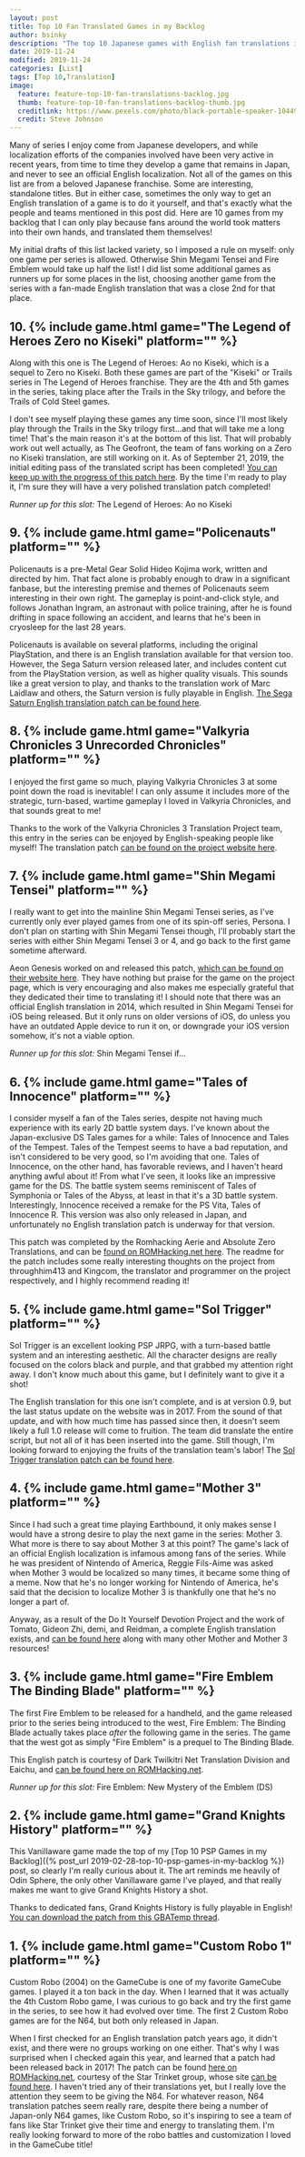 ```yaml
---
layout: post
title: Top 10 Fan Translated Games in my Backlog
author: bsinky
description: "The top 10 Japanese games with English fan translations in my backlog!"
date: 2019-11-24
modified: 2019-11-24
categories: [List]
tags: [Top 10,Translation]
image:
  feature: feature-top-10-fan-translations-backlog.jpg
  thumb: feature-top-10-fan-translations-backlog-thumb.jpg
  creditlink: https://www.pexels.com/photo/black-portable-speaker-1044989/
  credit: Steve Johnson
---
```


Many of series I enjoy come from Japanese developers, and while localization
efforts of the companies involved have been very active in recent years, from
time to time they develop a game that remains in Japan, and never to see an
official English localization. Not all of the games on this list are from a
beloved Japanese franchise. Some are interesting, standalone titles. But in
either case, sometimes the only way to get an English translation of a game is
to do it yourself, and that's exactly what the people and teams mentioned in
this post did. Here are 10 games from my backlog that I can only play because
fans around the world took matters into their own hands, and translated them
themselves!

<!--more-->

My initial drafts of this list lacked variety, so I imposed a rule on myself:
only one game per series is allowed. Otherwise Shin Megami Tensei and Fire
Emblem would take up half the list! I did list some additional games as runners
up for some places in the list, choosing another game from the series with a
fan-made English translation that was a close 2nd for that place.

## 10. {% include game.html game="The Legend of Heroes Zero no Kiseki" platform="" %}

Along with this one is The Legend of Heroes: Ao no Kiseki, which is a sequel to
Zero no Kiseki. Both these games are part of the "Kiseki" or Trails series in
The Legend of Heroes franchise. They are the 4th and 5th games in the series,
taking place after the Trails in the Sky trilogy, and before the Trails of Cold
Steel games.
         
I don't see myself playing these games any time soon, since I'll most likely
play through the Trails in the Sky trilogy first...and that will take me a long
time! That's the main reason it's at the bottom of this list. That will probably
work out well actually, as The Geofront, the team of fans working on a Zero no
Kiseki translation, are still working on it. As of September 21, 2019, the
initial editing pass of the translated script has been completed! [You can keep
up with the progress of this patch here](https://geofront.esterior.net/). By the
time I'm ready to play it, I'm sure they will have a very polished translation
patch completed!

*Runner up for this slot:* The Legend of Heroes: Ao no Kiseki

## 9. {% include game.html game="Policenauts" platform="" %}

Policenauts is a pre-Metal Gear Solid Hideo Kojima work, written and directed by
him. That fact alone is probably enough to draw in a significant fanbase, but
the interesting premise and themes of Policenauts seem interesting in their own
right. The gameplay is point-and-click style, and follows Jonathan Ingram, an
astronaut with police training, after he is found drifting in space following an
accident, and learns that he's been in cryosleep for the last 28 years.
         
Policenauts is available on several platforms, including the original
PlayStation, and there is an English translation available for that version too.
However, the Sega Saturn version released later, and includes content cut from
the PlayStation version, as well as higher quality visuals. This sounds like a
great version to play, and thanks to the translation work of Marc Laidlaw and
others, the Saturn version is fully playable in English. [The Sega Saturn
English translation patch can be found here](http://policenauts.net/english/).

## 8. {% include game.html game="Valkyria Chronicles 3 Unrecorded Chronicles" platform="" %}

I enjoyed the first game so much, playing Valkyria Chronicles 3 at some point
down the road is inevitable! I can only assume it includes more of the
strategic, turn-based, wartime gameplay I loved in Valkyria Chronicles, and that
sounds great to me!

Thanks to the work of the Valkyria Chronicles 3 Translation Project team, this
entry in the series can be enjoyed by English-speaking people like myself! The
translation patch [can be found on the project website
here](https://vc3translationproject.wordpress.com/).

## 7. {% include game.html game="Shin Megami Tensei" platform="" %}

I really want to get into the mainline Shin Megami Tensei series, as I've
currently only ever played games from one of its spin-off series, Persona. I
don't plan on starting with Shin Megami Tensei though, I'll probably start the
series with either Shin Megami Tensei 3 or 4, and go back to the first game
sometime afterward.
         
Aeon Genesis worked on and released this patch, [which can be found on their
website here](http://agtp.romhack.net/project.php?id=smt). They have nothing but
praise for the game on the project page, which is very encouraging and also
makes me especially grateful that they dedicated their time to translating it! I
should note that there was an official English translation in 2014, which
resulted in Shin Megami Tensei for iOS being released. But it only runs on older
versions of iOS, do unless you have an outdated Apple device to run it on, or
downgrade your iOS version somehow, it's not a viable option.

*Runner up for this slot:* Shin Megami Tensei if...

## 6. {% include game.html game="Tales of Innocence" platform="" %}

I consider myself a fan of the Tales series, despite not having much experience
with its early 2D battle system days. I've known about the Japan-exclusive DS
Tales games for a while: Tales of Innocence and Tales of the Tempest. Tales of
the Tempest seems to have a bad reputation, and isn't considered to be very
good, so I'm avoiding that one. Tales of Innocence, on the other hand, has
favorable reviews, and I haven't heard anything awful about it! From what I've
seen, it looks like an impressive game for the DS. The battle system seems
reminiscent of Tales of Symphonia or Tales of the Abyss, at least in that it's a
3D battle system. Interestingly, Innocence received a remake for the PS Vita,
Tales of Innocence R. This version was also only released in Japan, and
unfortunately no English translation patch is underway for that version.

This patch was completed by the Romhacking Aerie and Absolute Zero Translations,
and can be [found on ROMHacking.net
here](https://www.romhacking.net/translations/1594/). The readme for the patch
includes some really interesting thoughts on the project from throughhim413 and
Kingcom, the translator and programmer on the project respectively, and I highly
recommend reading it!

## 5. {% include game.html game="Sol Trigger" platform="" %}

Sol Trigger is an excellent looking PSP JRPG, with a turn-based battle system
and an interesting aesthetic. All the character designs are really focused on
the colors black and purple, and that grabbed my attention right away. I don't
know much about this game, but I definitely want to give it a shot!

The English translation for this one isn't complete, and is at version 0.9, but
the last status update on the website was in 2017. From the sound of that
update, and with how much time has passed since then, it doesn't seem likely a
full 1.0 release will come to fruition. The team did translate the entire
script, but not all of it has been inserted into the game. Still though, I'm
looking forward to enjoying the fruits of the translation team's labor! The [Sol
Trigger translation patch can be found
here](https://soltriggerenglish.wordpress.com/).

## 4. {% include game.html game="Mother 3" platform="" %}

Since I had such a great time playing Earthbound, it only makes sense I would
have a strong desire to play the next game in the series: Mother 3. What more is
there to say about Mother 3 at this point? The game's lack of an official
English localization is infamous among fans of the series. While he was
president of Nintendo of America, Reggie Fils-Aime was asked when Mother 3 would
be localized so many times, it became some thing of a meme. Now that he's no
longer working for Nintendo of America, he's said that the decision to localize
Mother 3 is thankfully one that he's no longer a part of.
         
Anyway, as a result of the Do It Yourself Devotion Project and the work of
Tomato, Gideon Zhi, demi, and Reidman, a complete English translation exists,
and [can be found here](http://mother3.fobby.net/) along with many other Mother
and Mother 3 resources!

## 3. {% include game.html game="Fire Emblem The Binding Blade" platform="" %}

The first Fire Emblem to be released for a handheld, and the game released prior
to the series being introduced to the west, Fire Emblem: The Binding Blade
actually takes place *after* the following game in the series. The game that the
west got as simply "Fire Emblem" is a prequel to The Binding Blade.
         
This English patch is courtesy of Dark Twilkitri Net Translation Division and
Eaichu, and [can be found here on
ROMHacking.net](https://www.romhacking.net/translations/854/).

*Runner up for this slot:* Fire Emblem: New Mystery of the Emblem (DS)

## 2. {% include game.html game="Grand Knights History" platform="" %}

This Vanillaware game made the top of my [Top 10 PSP Games in my Backlog]({%
post_url 2019-02-28-top-10-psp-games-in-my-backlog %}) post, so clearly I'm
really curious about it. The art reminds me heavily of Odin Sphere, the only
other Vanillaware game I've played, and that really makes me want to give Grand
Knights History a shot.

Thanks to dedicated fans, Grand Knights History is fully playable in English!
[You can download the patch from this GBATemp
thread](https://gbatemp.net/threads/grand-knights-history-english-patch-alpha-looking-for-help.365958/).

## 1. {% include game.html game="Custom Robo 1" platform="" %}

Custom Robo (2004) on the GameCube is one of my favorite GameCube games. I
played it a ton back in the day. When I learned that it was actually the 4th
Custom Robo game, I was curious to go back and try the first game in the series,
to see how it had evolved over time. The first 2 Custom Robo games are for the
N64, but both only released in Japan.

When I first checked for an English translation patch years ago, it didn't
exist, and there were no groups working on one either. That's why I was
surprised when I checked again this year, and learned that a patch had been
released back in 2017! The patch can be found [here on
ROMHacking.net](https://www.romhacking.net/translations/3237/), courtesy of the
Star Trinket group, whose site [can be found
here](https://www.startrinket.com/). I haven't tried any of their translations
yet, but I really love the attention they seem to be giving the N64. For
whatever reason, N64 translation patches seem really rare, despite there being a
number of Japan-only N64 games, like Custom Robo, so it's inspiring to see a
team of fans like Star Trinket give their time and energy to translating them.
I'm really looking forward to more of the robo battles and customization I loved
in the GameCube title!
